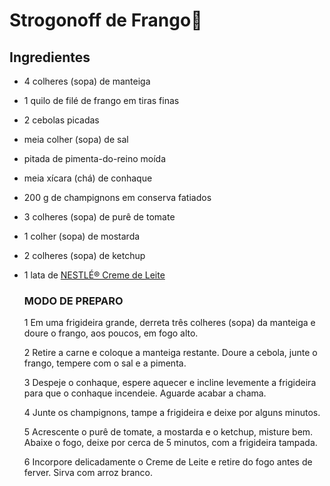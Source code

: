 # Strogonoff de Frango:chicken:

## Ingredientes

- 4 colheres (sopa) de manteiga

- 1 quilo de filé de frango em tiras finas

- 2 cebolas picadas

- meia colher (sopa) de sal

- pitada de pimenta-do-reino moída

- meia xícara (chá) de conhaque

- 200 g de champignons em conserva fatiados

- 3 colheres (sopa) de purê de tomate

- 1 colher (sopa) de mostarda

- 2 colheres (sopa) de ketchup

- 1 lata de [NESTLÉ® Creme de Leite](https://www.nestle.com.br/marcas/nestle/creme-de-leite-nestle-tradicional)

  ### MODO DE PREPARO

  1 Em uma frigideira grande, derreta três colheres (sopa) da manteiga e doure o frango, aos poucos, em fogo alto.

  2 Retire a carne e coloque a manteiga restante. Doure a cebola, junte o frango, tempere com o sal e a pimenta.

  3 Despeje o conhaque, espere aquecer e incline levemente a frigideira para que o conhaque incendeie. Aguarde acabar a chama.

  4 Junte os champignons, tampe a frigideira e deixe por alguns minutos.

  5 Acrescente o purê de tomate, a mostarda e o ketchup, misture bem. Abaixe o fogo, deixe por cerca de 5 minutos, com a frigideira tampada.

  6 Incorpore delicadamente o Creme de Leite e retire do fogo antes de ferver. Sirva com arroz branco.




